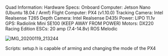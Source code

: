 Quad Information:
  Hardware Specs:
    Onboard Computer: Jetson Nano (Ubuntu 18.04 / Armf)
    Flight Computer: PX4 (v1.10.0)
    Tracking Camera: Intel Realsense T265
    Depth Camera: Intel Realsense D435i
    Power: LIPO 11.1v
    GPS: Radiolink Mini SE100 (KEEP AWAY FROM POWER)
    Motors: DX220 Racing Edition
    ESCs: 20 amp (7.4-14.8v)
    ROS Melodic

 

![IMG_20200119_213244](https://user-images.githubusercontent.com/29446797/72694704-f2a40e80-3b03-11ea-8596-5846bd3c390a.jpg)

 Scripts: setup.h is capable of arming and changing the mode of the PX4
